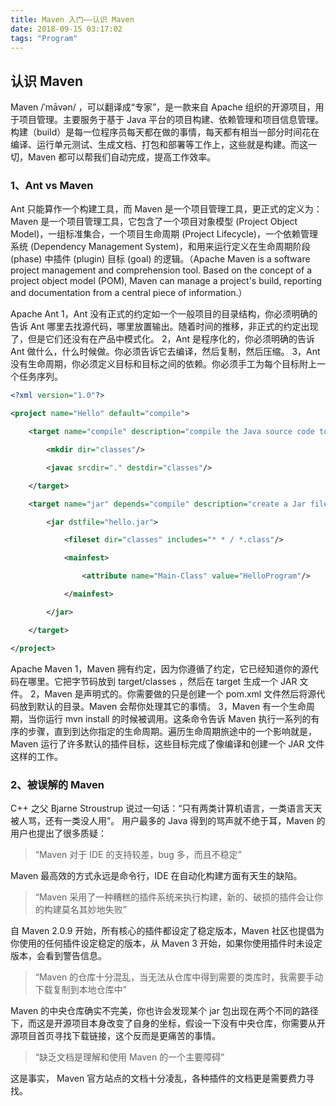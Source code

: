 ```yaml
---
title: Maven 入门——认识 Maven
date: 2018-09-15 03:17:02
tags: "Program"
---
```


## 认识 Maven

Maven /ˈmāvən/ ，可以翻译成“专家”，是一款来自 Apache 组织的开源项目，用于项目管理。主要服务于基于 Java 平台的项目构建、依赖管理和项目信息管理。
构建（build）是每一位程序员每天都在做的事情，每天都有相当一部分时间花在编译、运行单元测试、生成文档、打包和部署等工作上，这些就是构建。而这一切，Maven 都可以帮我们自动完成，提高工作效率。

### 1、Ant vs Maven
Ant 只能算作一个构建工具，而 Maven 是一个项目管理工具，更正式的定义为：Maven 是一个项目管理工具，它包含了一个项目对象模型 (Project Object Model)，一组标准集合，一个项目生命周期 (Project Lifecycle)，一个依赖管理系统 (Dependency Management System)，和用来运行定义在生命周期阶段 (phase) 中插件 (plugin) 目标 (goal) 的逻辑。（Apache Maven is a software project management and comprehension tool. Based on the concept of a project object model (POM), Maven can manage a project's build, reporting and documentation from a central piece of information.）

Apache Ant
1，Ant 没有正式的约定如一个一般项目的目录结构，你必须明确的告诉 Ant 哪里去找源代码，哪里放置输出。随着时间的推移，非正式的约定出现了，但是它们还没有在产品中模式化。
2，Ant 是程序化的，你必须明确的告诉 Ant 做什么，什么时候做。你必须告诉它去编译，然后复制，然后压缩。
3，Ant 没有生命周期，你必须定义目标和目标之间的依赖。你必须手工为每个目标附上一个任务序列。

```xml
<?xml version="1.0"?>

<project name="Hello" default="compile">

	<target name="compile" description="compile the Java source code to class files">

		<mkdir dir="classes"/>

		<javac srcdir="." destdir="classes"/>

	</target>

	<target name="jar" depends="compile" description="create a Jar file">

		<jar dstfile="hello.jar">

			<fileset dir="classes" includes="* * / *.class"/>

			<mainfest>

				<attribute name="Main-Class" value="HelloProgram"/>

			</mainfest>

		</jar>

	</target>

</project>
```



Apache Maven
1，Maven 拥有约定，因为你遵循了约定，它已经知道你的源代码在哪里。它把字节码放到  target/classes ，然后在  target 生成一个 JAR 文件。
2，Maven 是声明式的。你需要做的只是创建一个 pom.xml 文件然后将源代码放到默认的目录。Maven 会帮你处理其它的事情。
3，Maven 有一个生命周期，当你运行 mvn install 的时候被调用。这条命令告诉 Maven 执行一系列的有序的步骤，直到到达你指定的生命周期。遍历生命周期旅途中的一个影响就是，Maven 运行了许多默认的插件目标，这些目标完成了像编译和创建一个 JAR 文件这样的工作。

### 2、被误解的 Maven
C\++ 之父 Bjarne Stroustrup 说过一句话：“只有两类计算机语言，一类语言天天被人骂，还有一类没人用”。
用户最多的 Java 得到的骂声就不绝于耳，Maven 的用户也提出了很多质疑：

> “Maven 对于 IDE 的支持较差，bug 多，而且不稳定”

Maven 最高效的方式永远是命令行，IDE 在自动化构建方面有天生的缺陷。



> “Maven 采用了一种糟糕的插件系统来执行构建，新的、破损的插件会让你的构建莫名其妙地失败”

自 Maven 2.0.9 开始，所有核心的插件都设定了稳定版本，Maven 社区也提倡为你使用的任何插件设定稳定的版本，从 Maven 3 开始，如果你使用插件时未设定版本，会看到警告信息。



> “Maven 的仓库十分混乱，当无法从仓库中得到需要的类库时，我需要手动下载复制到本地仓库中”

Maven 的中央仓库确实不完美，你也许会发现某个 jar 包出现在两个不同的路径下，而这是开源项目本身改变了自身的坐标，假设一下没有中央仓库，你需要从开源项目首页寻找下载链接，这个反而是更痛苦的事情。



> “缺乏文档是理解和使用 Maven 的一个主要障碍”

这是事实， Maven 官方站点的文档十分凌乱，各种插件的文档更是需要费力寻找。